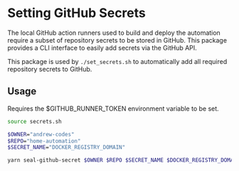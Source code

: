 # Setting GitHub Secrets

The local GitHub action runners used to build and deploy the automation require a subset of repository secrets to be stored in GitHub. This package provides a CLI interface to easily add secrets via the GitHub API.

This package is used by `./set_secrets.sh` to automatically add all required repository secrets to GitHub.

## Usage

Requires the $GITHUB_RUNNER_TOKEN environment variable to be set.

```bash
source secrets.sh

$OWNER="andrew-codes"
$REPO="home-automation"
$SECRET_NAME="DOCKER_REGISTRY_DOMAIN"

yarn seal-github-secret $OWNER $REPO $SECRET_NAME $DOCKER_REGISTRY_DOMAIN
```

